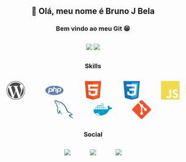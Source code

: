 <h2 align="center"> 👋 Olá, meu nome é Bruno J Bela</h2>

<h3 align="center"> Bem vindo ao meu Git 😁 </h3>

##

<p align="center">
  <img height="180em" src="https://github-readme-stats.vercel.app/api?username=brunojbela&show_icons=true&theme=dark&include_all_commits=true&count_private=true"/>
  <img height="180em" src="https://github-readme-stats.vercel.app/api/top-langs/?username=brunojbela&layout=compact&langs_count=7&theme=dark"/>
</p>

##

<h3 align="center"> Skills </h3>

##

<p align="center">
	<img align="center" alt="bjb-WP" height="50" src="https://raw.githubusercontent.com/devicons/devicon/master/icons/wordpress/wordpress-plain.svg">&nbsp;&nbsp;&nbsp;&nbsp;&nbsp;&nbsp;&nbsp;&nbsp;&nbsp;&nbsp;&nbsp;&nbsp;&nbsp;<img align="center" alt="bjb-Python" height="50" src="https://raw.githubusercontent.com/devicons/devicon/master/icons/php/php-plain.svg">&nbsp;&nbsp;&nbsp;&nbsp;&nbsp;&nbsp;&nbsp;&nbsp;&nbsp;&nbsp;&nbsp;&nbsp;&nbsp;<img align="center" alt="bjb-HTML" height="50" src="https://raw.githubusercontent.com/devicons/devicon/master/icons/html5/html5-original.svg">&nbsp;&nbsp;&nbsp;&nbsp;&nbsp;&nbsp;&nbsp;&nbsp;&nbsp;&nbsp;&nbsp;&nbsp;&nbsp;<img align="center" alt="bjb-CSS" height="50" src="https://raw.githubusercontent.com/devicons/devicon/master/icons/css3/css3-original.svg">&nbsp;&nbsp;&nbsp;&nbsp;&nbsp;&nbsp;&nbsp;&nbsp;&nbsp;&nbsp;&nbsp;&nbsp;&nbsp;<img align="center" alt="bjb-Js" height="50" src="https://raw.githubusercontent.com/devicons/devicon/master/icons/javascript/javascript-plain.svg">&nbsp;&nbsp;&nbsp;&nbsp;&nbsp;&nbsp;&nbsp;&nbsp;&nbsp;&nbsp;&nbsp;&nbsp;&nbsp;<img align="center" alt="bjb-MySQL" height="50" src="https://raw.githubusercontent.com/devicons/devicon/master/icons/mysql/mysql-plain.svg">&nbsp;&nbsp;&nbsp;&nbsp;&nbsp;&nbsp;&nbsp;&nbsp;&nbsp;&nbsp;&nbsp;&nbsp;&nbsp;<img align="center" alt="bjb-Docker" height="50" src="https://raw.githubusercontent.com/devicons/devicon/master/icons/docker/docker-plain.svg">&nbsp;&nbsp;&nbsp;&nbsp;&nbsp;&nbsp;&nbsp;&nbsp;&nbsp;&nbsp;&nbsp;&nbsp;&nbsp;<img align="center" alt="bjb-Docker" height="50" src="https://raw.githubusercontent.com/devicons/devicon/master/icons/git/git-plain.svg">
</p>

##

<h3 align="center"> Social </h3>

##

<p align="center"> 
  <a href="https://instagram.com/brunojbela" target="_blank"><img src="https://img.shields.io/badge/-Instagram-%23E4405F?style=for-the-badge&logo=instagram&logoColor=white" target="_blank"></a>&nbsp;&nbsp;&nbsp;&nbsp;&nbsp;&nbsp;&nbsp;&nbsp;&nbsp;&nbsp;&nbsp;&nbsp;&nbsp;<a href = "mailto:bruno.jbela@gmail.com"><img src="https://img.shields.io/badge/-Gmail-%23333?style=for-the-badge&logo=gmail&logoColor=white" target="_blank"></a>&nbsp;&nbsp;&nbsp;&nbsp;&nbsp;&nbsp;&nbsp;&nbsp;&nbsp;&nbsp;&nbsp;&nbsp;&nbsp;<a href="https://www.linkedin.com/in/brunojbela" target="_blank"><img src="https://img.shields.io/badge/-LinkedIn-%230077B5?style=for-the-badge&logo=linkedin&logoColor=white" target="_blank"></a> 
</p>
